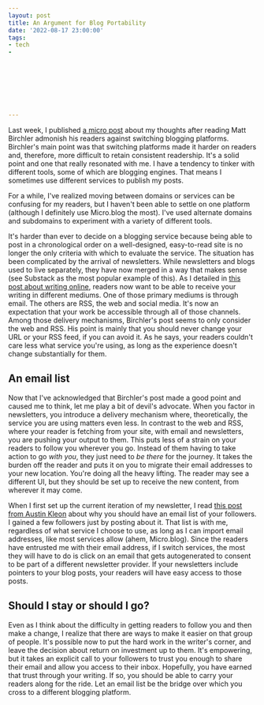```yaml
---
layout: post
title: An Argument for Blog Portability
date: '2022-08-17 23:00:00'
tags:
- tech
- 








---
```


Last week, I published [a micro post](https://frostedechoes.com/2022/08/09/this-post-on.html) about my thoughts after reading Matt Birchler admonish his readers against switching blogging platforms. Birchler's main point was that switching platforms made it harder on readers and, therefore, more difficult to retain consistent readership. It's a solid point and one that really resonated with me. I have a tendency to tinker with different tools, some of which are blogging engines. That means I sometimes use different services to publish my posts.

For a while, I've realized moving between domains or services can be confusing for my readers, but I haven't been able to settle on one platform (although I definitely use Micro.blog the most). I've used alternate domains and subdomains to experiment with a variety of different tools.

It's harder than ever to decide on a blogging service because being able to post in a chronological order on a well-designed, easy-to-read site is no longer the only criteria with which to evaluate the service. The situation has been complicated by the arrival of newsletters. While newsletters and blogs used to live separately, they have now merged in a way that makes sense (see Substack as the most popular example of this). As I detailed in [this post about writing online](https://frostedechoes.com/2022/03/30/writing-for-an.html), readers now want to be able to receive your writing in different mediums. One of those primary mediums is through email. The others are RSS, the web and social media. It's now an expectation that your work be accessible through all of those channels. Among those delivery mechanisms, Birchler's post seems to only consider the web and RSS. His point is mainly that you should never change your URL or your RSS feed, if you can avoid it. As he says, your readers couldn't care less what service you're using, as long as the experience doesn't change substantially for them.

## An email list

Now that I've acknowledged that Birchler's post made a good point and caused me to think, let me play a bit of devil's advocate. When you factor in newsletters, you introduce a delivery mechanism where, theoretically, the service you are using matters even less. In contrast to the web and RSS, where your reader is fetching from your site, with email and newsletters, you are pushing your output to them. This puts less of a strain on your readers to follow you wherever you go. Instead of them having to take action to go _with you_, they just need to _be there_ for the journey. It takes the burden off the reader and puts it on you to migrate their email addresses to your new location. You're doing all the heavy lifting. The reader may see a different UI, but they should be set up to receive the new content, from wherever it may come.

When I first set up the current iteration of my newsletter, I read [this post from Austin Kleon](https://frostedechoes.com/2022/01/19/im-following-austin.html) about why you should have an email list of your followers. I gained a few followers just by posting about it. That list is with me, regardless of what service I choose to use, as long as I can import email addresses, like most services allow (ahem, Micro.blog). Since the readers have entrusted me with their email address, if I switch services, the most they will have to do is click on an email that gets autogenerated to consent to be part of a different newsletter provider. If your newsletters include pointers to your blog posts, your readers will have easy access to those posts.

## Should I stay or should I go?

Even as I think about the difficulty in getting readers to follow you and then make a change, I realize that there are ways to make it easier on that group of people. It's possible now to put the hard work in the writer's corner, and leave the decision about return on investment up to them. It's empowering, but it takes an explicit call to your followers to trust you enough to share their email and allow you access to their inbox. Hopefully, you have earned that trust through your writing. If so, you should be able to carry your readers along for the ride. Let an email list be the bridge over which you cross to a different blogging platform.

